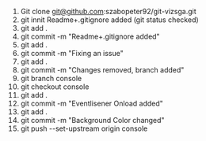 1. Git clone git@github.com:szabopeter92/git-vizsga.git
2. git innit
    Readme+.gitignore added (git status checked)
3. git add .
4. git commit -m "Readme+.gitignore added"
5. git add .
5. git commit -m "Fixing an issue"
6. git add .
7. git commit -m "Changes removed, branch added"
8. git branch console
9. git checkout console
10. git add .
11. git commit -m "Eventlisener Onload added"
12. git add .
13. git commit -m "Background Color changed"
14. git push --set-upstream origin console